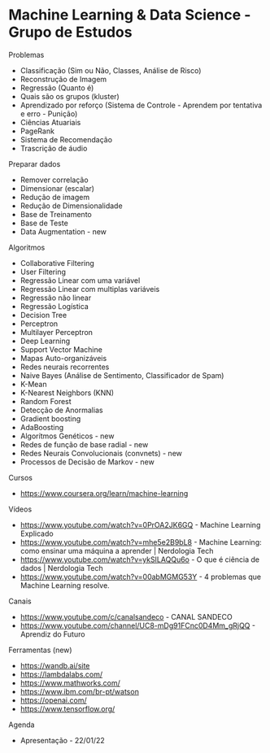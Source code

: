 Machine Learning &amp; Data Science - Grupo de Estudos
======================================================

Problemas
 - Classificação (Sim ou Não, Classes, Análise de Risco) 
 - Reconstrução de Imagem
 - Regressão (Quanto é)
 - Quais são os grupos (kluster)
 - Aprendizado por reforço (Sistema de Controle - Aprendem por tentativa e erro - Punição)
 - Ciências Atuariais
 - PageRank
 - Sistema de Recomendação
 - Trascrição de áudio

Preparar dados
 - Remover correlação
 - Dimensionar (escalar)
 - Redução de imagem
 - Redução de Dimensionalidade
 - Base de Treinamento
 - Base de Teste
 - Data Augmentation - new

Algoritmos
 - Collaborative Filtering
 - User Filtering
 - Regressão Linear com uma variável
 - Regressão Linear com multiplas variáveis
 - Regressão não linear
 - Regressão Logística
 - Decision Tree
 - Perceptron
 - Multilayer Perceptron
 - Deep Learning
 - Support Vector Machine
 - Mapas Auto-organizáveis
 - Redes neurais recorrentes
 - Naive Bayes (Análise de Sentimento, Classificador de Spam)
 - K-Mean
 - K-Nearest Neighbors (KNN)
 - Random Forest
 - Detecção de Anormalias
 - Gradient boosting
 - AdaBoosting
 - Algorítmos Genéticos - new
 - Redes de função de base radial - new
 - Redes Neurais Convolucionais (convnets) - new
 - Processos de Decisão de Markov - new

Cursos
 - https://www.coursera.org/learn/machine-learning

Vídeos
 - https://www.youtube.com/watch?v=0PrOA2JK6GQ - Machine Learning Explicado
 - https://www.youtube.com/watch?v=mhe5e2B9bL8 - Machine Learning: como ensinar uma máquina a aprender | Nerdologia Tech
 - https://www.youtube.com/watch?v=ykSILAQQu6o - O que é ciência de dados | Nerdologia Tech
 - https://www.youtube.com/watch?v=00abMGMG53Y - 4 problemas que Machine Learning resolve.

Canais
 - https://www.youtube.com/c/canalsandeco - CANAL SANDECO
 - https://www.youtube.com/channel/UC8-mDg91FCnc0D4Mm_gRjQQ - Aprendiz do Futuro

Ferramentas (new)
 - https://wandb.ai/site
 - https://lambdalabs.com/
 - https://www.mathworks.com/
 - https://www.ibm.com/br-pt/watson
 - https://openai.com/
 - https://www.tensorflow.org/


Agenda
 - Apresentação - 22/01/22
